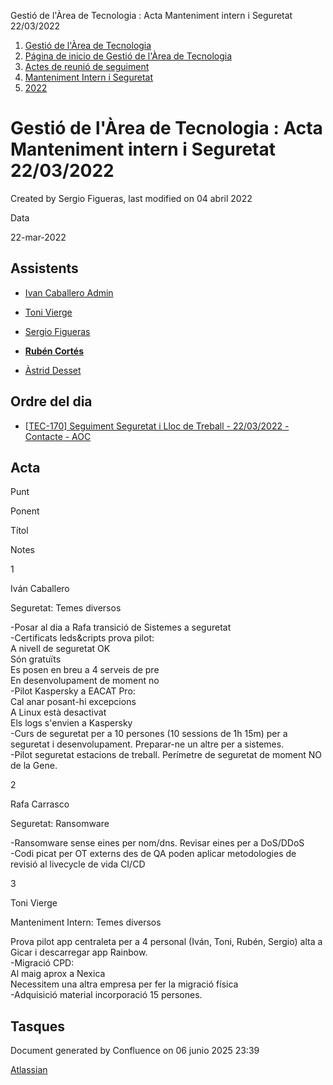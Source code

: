 Gestió de l'Àrea de Tecnologia : Acta Manteniment intern i Seguretat 22/03/2022  

1.  [Gestió de l'Àrea de Tecnologia](index.md)
2.  [Página de inicio de Gestió de l'Àrea de Tecnologia](13893786.md)
3.  [Actes de reunió de seguiment](34505308.md)
4.  [Manteniment Intern i Seguretat](Manteniment-Intern-i-Seguretat_64979142.md)
5.  [2022](2022_81855463.md)

Gestió de l'Àrea de Tecnologia : Acta Manteniment intern i Seguretat 22/03/2022
===============================================================================

Created by Sergio Figueras, last modified on 04 abril 2022

Data

22-mar-2022

Assistents
----------

*   [Ivan Caballero Admin](https://confluence.aoc.cat/display/~icaballero.admin)
    
*   [Toni Vierge](https://confluence.aoc.cat/display/~tvierge.admin)
    
*   [Sergio Figueras](https://confluence.aoc.cat/display/~sfigueras)
*   **[Rubén Cortés](https://confluence.aoc.cat/display/~rcortes)**
*   [Àstrid Desset](https://confluence.aoc.cat/display/~ADesset)

Ordre del dia
-------------

*   [\[TEC-170\] Seguiment Seguretat i Lloc de Treball - 22/03/2022 - Contacte - AOC](https://contacte.aoc.cat/browse/TEC-170)

Acta
----

Punt

Ponent

Títol

Notes

1

Iván Caballero

Seguretat: Temes diversos

\-Posar al dia a Rafa transició de Sistemes a seguretat  
\-Certificats leds&cripts prova pilot:  
A nivell de seguretat OK  
Són gratuïts  
Es posen en breu a 4 serveis de pre  
En desenvolupament de moment no  
\-Pilot Kaspersky a EACAT Pro:  
Cal anar posant-hi excepcions  
A Linux està desactivat  
Els logs s'envien a Kaspersky  
\-Curs de seguretat per a 10 persones (10 sessions de 1h 15m) per a seguretat i desenvolupament. Preparar-ne un altre per a sistemes.  
\-Pilot seguretat estacions de treball. Perímetre de seguretat de moment NO de la Gene.

2

Rafa Carrasco

Seguretat: Ransomware

\-Ransomware sense eines per nom/dns. Revisar eines per a DoS/DDoS  
\-Codi picat per OT externs des de QA poden aplicar metodologies de revisió al livecycle de vida CI/CD

3

Toni Vierge

Manteniment Intern: Temes diversos

Prova pilot app centraleta per a 4 personal (Iván, Toni, Rubén, Sergio) alta a Gicar i descarregar app Rainbow.  
\-Migració CPD:  
Al maig aprox a Nexica  
Necessitem una altra empresa per fer la migració física  
\-Adquisició material incorporació 15 persones.

  

  

  

  

  

  

  

  

Tasques
-------

Document generated by Confluence on 06 junio 2025 23:39

[Atlassian](http://www.atlassian.com/)
